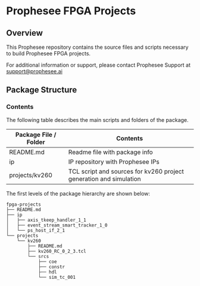 **Prophesee FPGA Projects**
===========================

Overview
--------

This Prophesee repository contains the source files and scripts necessary to build Prophesee FPGA projects.

For additional information or support, please contact Prophesee Support at [support@prophesee.ai](mailto:support@prophesee.ai)

Package Structure
-----------------

### Contents

The following table describes the main scripts and folders of the package.

| Package File / Folder                   | Contents                                                                    |
| --------------------------------------- | --------------------------------------------------------------------------- |
| README.md                               | Readme file with package info                                               |
| ip                                      | IP repository with Prophesee IPs                                            |
| projects/kv260                          | TCL script and sources for kv260 project generation and simulation          |


The first levels of the package hierarchy are shown below:

```
fpga-projects
├── README.md
├── ip
│   ├── axis_tkeep_handler_1_1
│   ├── event_stream_smart_tracker_1_0
│   └── ps_host_if_2_1
└── projects
    └── kv260
        ├── README.md
        ├── kv260_RC_0_2_3.tcl
        └── srcs
            ├── coe
            ├── constr
            ├── hdl
            └── sim_tc_001
```
